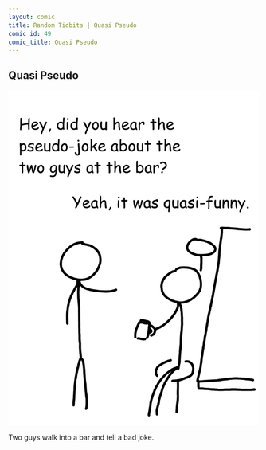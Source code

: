 ```yaml
---
layout: comic
title: Random Tidbits | Quasi Pseudo
comic_id: 49
comic_title: Quasi Pseudo
---
```


## Quasi Pseudo

<img id="img49" src="/assets/images/49.png">

Two guys walk into a bar and tell a bad joke.

